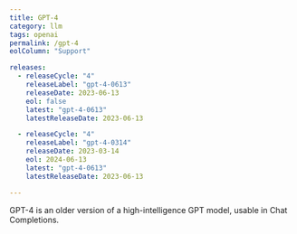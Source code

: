 ```yaml
---
title: GPT-4
category: llm
tags: openai
permalink: /gpt-4
eolColumn: "Support"

releases:
  - releaseCycle: "4"
    releaseLabel: "gpt-4-0613"
    releaseDate: 2023-06-13
    eol: false
    latest: "gpt-4-0613"
    latestReleaseDate: 2023-06-13

  - releaseCycle: "4"
    releaseLabel: "gpt-4-0314"
    releaseDate: 2023-03-14
    eol: 2024-06-13
    latest: "gpt-4-0613"
    latestReleaseDate: 2023-06-13

---
```

GPT-4 is an older version of a high-intelligence GPT model, usable in Chat Completions.
